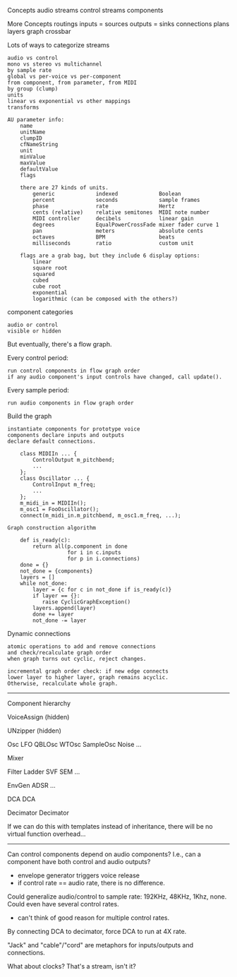 Concepts
    audio streams
    control streams
    components

More Concepts
    routings
    inputs = sources
    outputs = sinks
    connections
    plans
    layers
    graph
    crossbar

Lots of ways to categorize streams

    audio vs control
    mono vs stereo vs multichannel
    by sample rate
    global vs per-voice vs per-component
    from component, from parameter, from MIDI
    by group (clump)
    units
    linear vs exponential vs other mappings
    transforms

    AU parameter info:
        name
        unitName
        clumpID
        cfNameString
        unit
        minValue
        maxValue
        defaultValue
        flags

        there are 27 kinds of units.
            generic             indexed             Boolean
            percent             seconds             sample frames
            phase               rate                Hertz
            cents (relative)    relative semitones  MIDI note number
            MIDI controller     decibels            linear gain
            degrees             EqualPowerCrossFade mixer fader curve 1
            pan                 meters              absolute cents
            octaves             BPM                 beats
            milliseconds        ratio               custom unit

        flags are a grab bag, but they include 6 display options:
            linear
            square root
            squared
            cubed
            cube root
            exponential
            logarithmic (can be composed with the others?)

component categories

    audio or control
    visible or hidden

But eventually, there's a flow graph.

Every control period:

    run control components in flow graph order
    if any audio component's input controls have changed, call update().

Every sample period:

    run audio components in flow graph order

Build the graph

    instantiate components for prototype voice
    components declare inputs and outputs
    declare default connections.

        class MIDIIn ... {
            ControlOutput m_pitchbend;
            ...
        };
        class Oscillator ... {
            ControlInput m_freq;
            ...
        };
        m_midi_in = MIDIIn();
        m_osc1 = FooOscillator();
        connect(m_midi_in.m_pitchbend, m_osc1.m_freq, ...);

    Graph construction algorithm

        def is_ready(c):
            return all(p.component in done
                       for i in c.inputs
                       for p in i.connections)
        done = {}
        not_done = {components}
        layers = []
        while not_done:
            layer = {c for c in not_done if is_ready(c)}
            if layer == {}:
               raise CyclicGraphException()
            layers.append(layer)
            done += layer
            not_done -= layer

Dynamic connections

    atomic operations to add and remove connections
    and check/recalculate graph order
    when graph turns out cyclic, reject changes.

    incremental graph order check: if new edge connects
    lower layer to higher layer, graph remains acyclic.
    Otherwise, recalculate whole graph.

----------------------------------
Component hierarchy

VoiceAssign (hidden)

UNzipper (hidden)

Osc
  LFO
  QBLOsc
  WTOsc
  SampleOsc
  Noise
  ...

Mixer

Filter
  Ladder
  SVF
  SEM
  ...

EnvGen
  ADSR
  ...

DCA
  DCA

Decimator
  Decimator

If we can do this with templates instead of inheritance, there will
be no virtual function overhead...





----------------------------------

Can control components depend on audio components?
I.e., can a component have both control and audio outputs?
  - envelope generator triggers voice release
  - if control rate == audio rate, there is no difference.

Could generalize audio/control to sample rate: 192KHz, 48KHz, 1Khz, none.
Could even have several control rates.
  - can't think of good reason for multiple control rates.

By connecting DCA to decimator, force DCA to run at 4X rate.

"Jack" and "cable"/"cord" are metaphors for inputs/outputs and connections.

What about clocks?  That's a stream, isn't it?
